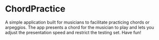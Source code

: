 # ChordPractice

A simple application built for musicians to facilitate practicing chords or arpeggios.  The app presents a chord for the musician to play and lets you adjust the presentation speed and restrict the testing set.  Have fun!
